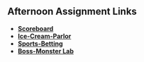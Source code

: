 ## Afternoon Assignment Links

* **[Scoreboard](https://github.com/jarrettcameron03/scoreboard)**
* **[Ice-Cream-Parlor](https://github.com/jarrettcameron03/ice-cream-parlor)**
* **[Sports-Betting](https://github.com/jarrettcameron03/sports-betting)**
* **[Boss-Monster Lab](https://github.com/jarrettcameron03/boss-monster)**